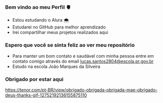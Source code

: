 ### Bem vindo ao meu Perfil 🫀

- Estou estudando o Alura 🌨️
- Estudarei no GitHub para melhor aprendizado
- Irei compartilhar meus projetos realizados aqui
  
### Espero que você se sinta feliz ao ver meu repositório 

- Para manter um bom contato e saudável com minha pessoa entre em contato comigo através do email lucas.santos2804@escola.pr.gov.br
- Estudo na escola João Marques da Silveira
### Obrigado por estar aqui

https://tenor.com/pt-BR/view/obrigado-obrigada-obrigada-mae-obrigado-deus-thanks-gif-12752192136155875110
